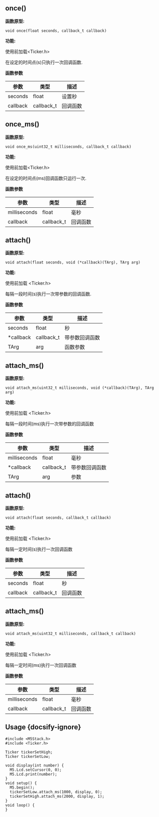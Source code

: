 ## once()

**函数原型:**

`void once(float seconds, callback_t callback)`

**功能:**

使用前加载<Ticker.h>

在设定的时间点(s)只执行一次回调函数.

**函数参数**
	
| 参数 | 类型 | 描述 |
| --- | --- | --- |
| seconds | float | 设置秒 |
| callback | callback_t | 回调函数 |

## once_ms()

**函数原型:**

`void once_ms(uint32_t milliseconds, callback_t callback)`

**功能:**

使用前加载<Ticker.h>

在设定的时间点(ms)回调函数只运行一次.

**函数参数**
	
| 参数 | 类型 | 描述 |
| --- | --- | --- |
| milliseconds | float | 毫秒 |
| callback | callback_t | 回调函数 |

## attach()

**函数原型:**

`void attach(float seconds, void (*callback)(TArg), TArg arg)`

**功能:**

使用前加载 <Ticker.h> 

每隔一段时间(s)执行一次带参数的回调函数.

**函数参数**
	
| 参数 |类型 | 描述 |
| --- | --- | --- |
| seconds | float | 秒 |
| *callback | callback_t | 带参数回调函数 |
| TArg | arg | 函数参数 |

## attach_ms()

**函数原型:**

`void attach_ms(uint32_t milliseconds, void (*callback)(TArg), TArg arg)`

**功能:**

使用前加载 <Ticker.h> 

每隔一段时间(ms)执行一次带参数的回调函数

**函数参数**
	
| 参数 | 类型 | 描述 |
| --- | --- | --- |
| milliseconds | float | 毫秒 |
| *callback | callback_t | 带参数回调函数 |
| TArg | arg | 参数 |

## attach()

**函数原型:**

`void attach(float seconds, callback_t callback)`

**功能:**

使用前加载 <Ticker.h>

每隔一定时间(s)执行一次回调函数

**函数参数**
	
| 参数 | 类型 | 描述 |
| --- | --- | --- |
| seconds | float | 秒 |
| callback | callback_t | 回调函数 |

## attach_ms()

**函数原型:**

`void attach_ms(uint32_t milliseconds, callback_t callback)`

**功能:**

使用前加载 <Ticker.h> 

每隔一定时间(ms)执行一次回调函数

**函数参数**
	
| 参数 | 类型 | 描述 |
| --- | --- | --- |
| milliseconds | float | 毫秒 |
| callback | callback_t | 回调函数 |

## Usage {docsify-ignore}

```arduino
#include <M5Stack.h>
#include <Ticker.h>

Ticker tickerSetHigh;
Ticker tickerSetLow;

void display(int number) {
  M5.Lcd.setCursor(0, 0);
  M5.Lcd.print(number);
}
void setup() {
  M5.begin();
  tickerSetLow.attach_ms(1000, display, 0);
  tickerSetHigh.attach_ms(2000, display, 1);
}
void loop() {
}



```